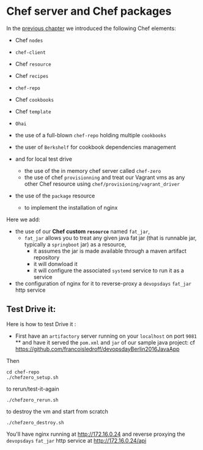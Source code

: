 
#  Chef server and Chef packages

In the [previous chapter](../3-chef-server-package) we introduced the following Chef elements:
* Chef `nodes`
* `chef-client`
* Chef `resource`
* Chef `recipes`

* `chef-repo`
* Chef `cookbooks`
* Chef `template`
* `Ohai`

* the use of a full-blown `chef-repo` holding multiple `cookbooks`
* the user of `Berkshelf` for cookbook dependencies management
* and for local test drive
  * the use of the in memory chef server called `chef-zero` 
  * the use of chef `provisionning` and treat our Vagrant vms as any other Chef resource using `chef/provisioning/vagrant_driver`
* the use of the `package` resource
  * to implement the installation of nginx
  
Here we add:

* the use of our **Chef custom `resource`** named `fat_jar`, 
  * `fat_jar` allows you to treat any given java fat jar (that is runnable jar, typically a `springboot` jar) as a resource, 
    * it assumes the jar is made available through a maven artifact repository
    * it will donwload it
    * it will configure the associated `systemd` service to run it as a service
* the configuration of nginx for it to reverse-proxy a `devopsdays` `fat_jar` http service     
 

## Test Drive it:

Here is how to test Drive it :

* First have an `artifactory` server running on your `localhost` on port `9081` 
  ** and have it served the `pom.xml` and `jar` of our sample java project: cf https://github.com/francoisledroff/devopsdayBerlin2016JavaApp

Then 

    cd chef-repo
    ./chefzero_setup.sh
    
 to rerun/test-it-again
    
    ./chefzero_rerun.sh
    
 to destroy the vm and start from scratch
    
    ./chefzero_destroy.sh
    
    
You'll have nginx running at http://172.16.0.24 and reverse proxying the `devopsdays` `fat_jar` http service  at  http://172.16.0.24/api